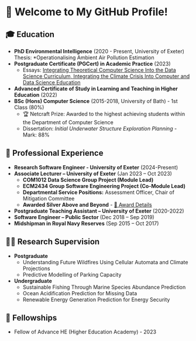 # 👋 Welcome to My GitHub Profile!

## 🎓 Education
- **PhD Environmental Intelligence** (2020 - Present, University of Exeter)  
  Thesis: *Operationalising Ambient Air Pollution Estimation
- **Postgraduate Certificate (PGCert) in Academic Practice** (2023)
  - Essays: [Integrating Theoretical Computer Science Into the Data Science Curriculum, Integrating the Climate Crisis Into Computer and Data Science Education](https://liamberrisford.info/my-work/pgcert-in-academic-practice-essays/)
- **Advanced Certificate of Study in Learning and Teaching in Higher Education** (2022)
- **BSc (Hons) Computer Science** (2015-2018, University of Bath) - 1st Class (80%)
  - 🏆 Netcraft Prize: Awarded to the highest achieving students within the Department of Computer Science
  - Dissertation: *Initial Underwater Structure Exploration Planning* - Mark: 88%

## 💼 Professional Experience
- **Research Software Engineer - University of Exeter** (2024-Present)
- **Associate Lecturer – University of Exeter** (Jan 2023 – Oct 2023)
  - **COM1012 Data Science Group Project (Module Lead)**
  - **ECM2434 Group Software Engineering Project (Co-Module Lead)**
  - **Departmental Service Positions:** Assessment Officer, Chair of Mitigation Committee
  - **Awarded Silver Above and Beyond** - [🏅 Award Details](https://www.exeter.ac.uk/staff/benefits/reward/aboveandbeyond/)
- **Postgraduate Teaching Assistant – University of Exeter** (2020-2022)
- **Software Engineer – Public Sector** (Dec 2018 – Sep 2019)
- **Midshipman in Royal Navy Reserves** (Sep 2015 – Oct 2017)

## 🧑‍🏫 Research Supervision
- **Postgraduate**
  - Understanding Future Wildfires Using Cellular Automata and Climate Projections
  - Predictive Modelling of Parking Capacity
- **Undergraduate**
  - Sustainable Fishing Through Marine Species Abundance Prediction
  - Ocean Acidification Prediction for Missing Data
  - Renewable Energy Generation Prediction for Energy Security

## 🏅 Fellowships
- Fellow of Advance HE (Higher Education Academy) - 2023
